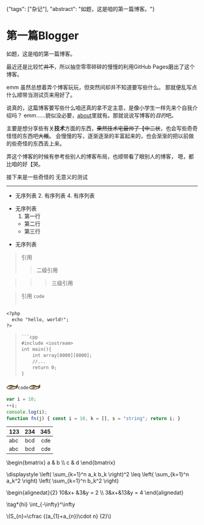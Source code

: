 {"tags": ["杂记"], "abstract": "如题，这是咱的第一篇博客。"}

# 第一篇Blogger

如题，这是咱的第一篇博客。

最近还是比较忙~~并不~~，所以抽空零零碎碎的慢慢的利用GitHub Pages磨出了这个博客。

emm 虽然总想着弄个博客玩玩，但突然间却并不知道要写些什么。
那就便乱写点什么顺带当测试页来用好了。

说真的，这篇博客要写些什么咱还真的拿不定主意，是像小学生一样先来个自我介绍吗？
emm……貌似没必要，[about](/about.html)里就有。那就说说写博客的*目的*吧。

主要是想分享些有关**技术**方面的东西，~~果然技术宅最帅了【中二状~~，也会写些奇奇怪怪的东西吧~~大概~~。
会慢慢的写，逐渐逐渐的丰富起来的，也会渐渐的把以前做的些奇怪的东西丢上来。

弄这个博客的时候有参考些别人的博客布局，也顺带看了眼别人的博客，
嗯，都比咱的好【哭。

接下来是一些奇怪的 无意义的测试

---

+ 无序列表
  2. 有序列表
  4. 有序列表

* 无序列表
  1. 第一行
  -  第二行
  -  第三行

- 无序列表

> 引用
>> 二级引用

>>> 三级引用

> 引用
> `code`
> ```php
    <?php
      echo "hello, world!";
    ?>
> ```
> ```cpp
> #include <iostream>
> int main(){
>     int array[8000][8000];
>     //...
>     return 0;
> }
> ```

![咸鱼.gif](./xy.gif)`code`![咸鱼.gif]

```JavaScript
var i = 10;
++i;
console.log(i);
function fn(j) { const i = 10, k = [], s = "string"; return i; }
```

|123|234|345|
|:---|:---:|---:|
|abc|bcd|cde|
|abc|bcd|cde|

$$$$
\begin{bmatrix}
   a & b \\\\
   c & d
\end{bmatrix}
$$$$

$$$$
\displaystyle \left( \sum_{k=1}^n a_k b_k \right)^2 \leq \left( \sum_{k=1}^n a_k^2 \right) \left( \sum_{k=1}^n b_k^2 \right)
$$$$

$$$$
\begin{alignedat}{2}
   10&x+ &3&y = 2 \\\\
   3&x+&13&y = 4
\end{alignedat}
$$$$

$$$$
\\tag\*{hi} \int_{-\infty}^\infty
$$$$

\\(S\_{n}=\cfrac {(a\_{1}+a\_{n})\cdot n} {2}\\)

[咸鱼.gif]: ./xy.gif

